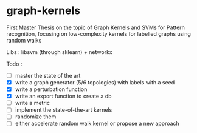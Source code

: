 # graph-kernels
First Master Thesis on the topic of Graph Kernels and SVMs for Pattern recognition, focusing on low-complexity kernels for labelled graphs using random walks

Libs : libsvm (through sklearn) + networkx

Todo :
- [ ] master the state of the art
- [X] write a graph generator (5/6 topologies) with labels with a seed
- [X] write a perturbation function
- [X] write an export function to create a db
- [ ] write a metric
- [ ] implement the state-of-the-art kernels
- [ ] randomize them
- [ ] either accelerate random walk kernel or propose a new approach
